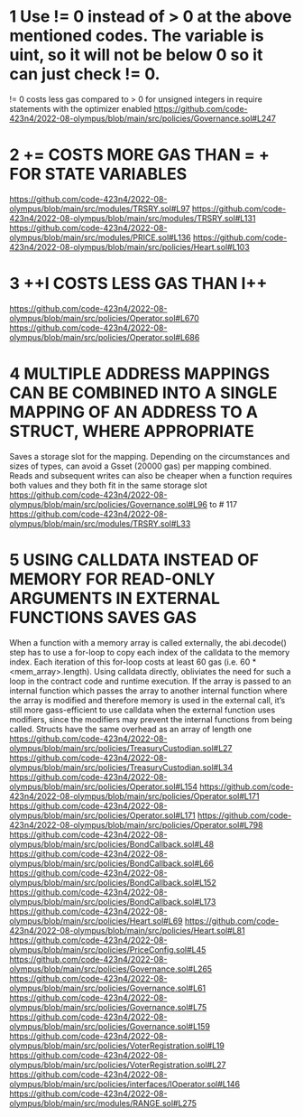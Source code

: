 # 1 Use != 0 instead of > 0 at the above mentioned codes. The variable is uint, so it will not be below 0 so it can just check != 0.
!= 0 costs less gas compared to > 0 for unsigned integers in require statements with the optimizer enabled
https://github.com/code-423n4/2022-08-olympus/blob/main/src/policies/Governance.sol#L247

# 2 <X> += <Y> COSTS MORE GAS THAN <X> = <X> + <Y> FOR STATE VARIABLES
https://github.com/code-423n4/2022-08-olympus/blob/main/src/modules/TRSRY.sol#L97
https://github.com/code-423n4/2022-08-olympus/blob/main/src/modules/TRSRY.sol#L131
https://github.com/code-423n4/2022-08-olympus/blob/main/src/modules/PRICE.sol#L136
https://github.com/code-423n4/2022-08-olympus/blob/main/src/policies/Heart.sol#L103

#  3 ++I COSTS LESS GAS THAN I++
https://github.com/code-423n4/2022-08-olympus/blob/main/src/policies/Operator.sol#L670
https://github.com/code-423n4/2022-08-olympus/blob/main/src/policies/Operator.sol#L686

# 4 MULTIPLE ADDRESS MAPPINGS CAN BE COMBINED INTO A SINGLE MAPPING OF AN ADDRESS TO A STRUCT, WHERE APPROPRIATE
Saves a storage slot for the mapping. Depending on the circumstances and sizes of types, can avoid a Gsset (20000 gas) per mapping combined. Reads and subsequent writes can also be cheaper when a function requires both values and they both fit in the same storage slot
https://github.com/code-423n4/2022-08-olympus/blob/main/src/policies/Governance.sol#L96  to  # 117 
https://github.com/code-423n4/2022-08-olympus/blob/main/src/modules/TRSRY.sol#L33

# 5  USING CALLDATA INSTEAD OF MEMORY FOR READ-ONLY ARGUMENTS IN EXTERNAL FUNCTIONS SAVES GAS
When a function with a memory array is called externally, the abi.decode() step has to use a for-loop to copy each index of the calldata to the memory index. Each iteration of this for-loop costs at least 60 gas (i.e. 60 * <mem_array>.length). Using calldata directly, obliviates the need for such a loop in the contract code and runtime execution.
If the array is passed to an internal function which passes the array to another internal function where the array is modified and therefore memory is used in the external call, it’s still more gass-efficient to use calldata when the external function uses modifiers, since the modifiers may prevent the internal functions from being called. Structs have the same overhead as an array of length one
https://github.com/code-423n4/2022-08-olympus/blob/main/src/policies/TreasuryCustodian.sol#L27
https://github.com/code-423n4/2022-08-olympus/blob/main/src/policies/TreasuryCustodian.sol#L34
https://github.com/code-423n4/2022-08-olympus/blob/main/src/policies/Operator.sol#L154
https://github.com/code-423n4/2022-08-olympus/blob/main/src/policies/Operator.sol#L171
https://github.com/code-423n4/2022-08-olympus/blob/main/src/policies/Operator.sol#L171
https://github.com/code-423n4/2022-08-olympus/blob/main/src/policies/Operator.sol#L798
https://github.com/code-423n4/2022-08-olympus/blob/main/src/policies/BondCallback.sol#L48
https://github.com/code-423n4/2022-08-olympus/blob/main/src/policies/BondCallback.sol#L66
https://github.com/code-423n4/2022-08-olympus/blob/main/src/policies/BondCallback.sol#L152
https://github.com/code-423n4/2022-08-olympus/blob/main/src/policies/BondCallback.sol#L173
https://github.com/code-423n4/2022-08-olympus/blob/main/src/policies/Heart.sol#L69
https://github.com/code-423n4/2022-08-olympus/blob/main/src/policies/Heart.sol#L81
https://github.com/code-423n4/2022-08-olympus/blob/main/src/policies/PriceConfig.sol#L45
https://github.com/code-423n4/2022-08-olympus/blob/main/src/policies/Governance.sol#L265
https://github.com/code-423n4/2022-08-olympus/blob/main/src/policies/Governance.sol#L61
https://github.com/code-423n4/2022-08-olympus/blob/main/src/policies/Governance.sol#L75
https://github.com/code-423n4/2022-08-olympus/blob/main/src/policies/Governance.sol#L159
https://github.com/code-423n4/2022-08-olympus/blob/main/src/policies/VoterRegistration.sol#L19
https://github.com/code-423n4/2022-08-olympus/blob/main/src/policies/VoterRegistration.sol#L27
https://github.com/code-423n4/2022-08-olympus/blob/main/src/policies/interfaces/IOperator.sol#L146
https://github.com/code-423n4/2022-08-olympus/blob/main/src/modules/RANGE.sol#L275
